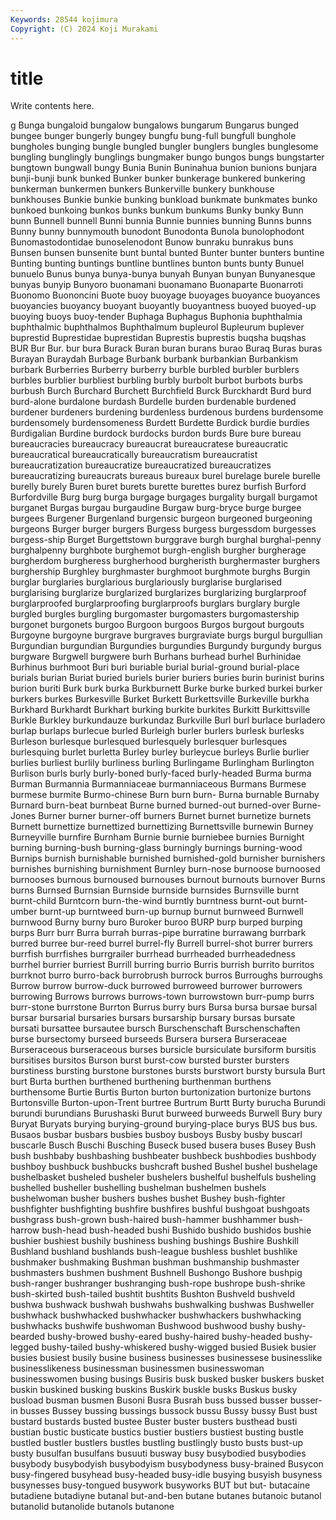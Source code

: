 ```yaml
---
Keywords: 28544 kojimura
Copyright: (C) 2024 Koji Murakami
---
```


# title

Write contents here.



g Bunga bungaloid bungalow bungalows bungarum Bungarus bunged bungee bunger
bungerly bungey bungfu bung-full bungfull bunghole bungholes bunging bungle bungled
bungler bunglers bungles bunglesome bungling bunglingly bunglings bungmaker bungo bungos
bungs bungstarter bungtown bungwall bungy Bunia Bunin Buninahua bunion bunions
bunjara bunji-bunji bunk bunked Bunker bunker bunkerage bunkered bunkering bunkerman
bunkermen bunkers Bunkerville bunkery bunkhouse bunkhouses Bunkie bunkie bunking bunkload
bunkmate bunkmates bunko bunkoed bunkoing bunkos bunks bunkum bunkums Bunky
bunky Bunn bunn Bunnell bunnell Bunni bunnia Bunnie bunnies bunning
Bunns bunns Bunny bunny bunnymouth bunodont Bunodonta Bunola bunolophodont Bunomastodontidae
bunoselenodont Bunow bunraku bunrakus buns Bunsen bunsen bunsenite bunt buntal
bunted Bunter bunter bunters buntine Bunting bunting buntings buntline buntlines
bunton bunts bunty Bunuel bunuelo Bunus bunya bunya-bunya bunyah Bunyan
bunyan Bunyanesque bunyas bunyip Bunyoro buonamani buonamano Buonaparte Buonarroti Buonomo
Buononcini Buote buoy buoyage buoyages buoyance buoyances buoyancies buoyancy buoyant
buoyantly buoyantness buoyed buoyed-up buoying buoys buoy-tender Buphaga Buphagus Buphonia
buphthalmia buphthalmic buphthalmos Buphthalmum bupleurol Bupleurum buplever buprestid Buprestidae buprestidan
Buprestis buprestis buqsha buqshas BUR Bur Bur. bur bura Burack
Buran buran burans burao Buraq Buras buras Burayan Buraydah Burbage
Burbank burbank burbankian Burbankism burbark Burberries Burberry burberry burble burbled
burbler burblers burbles burblier burbliest burbling burbly burbolt burbot burbots
burbs burbush Burch Burchard Burchett Burchfield Burck Burckhardt Burd burd
burd-alone burdalone burdash Burdelle burden burdenable burdened burdener burdeners burdening
burdenless burdenous burdens burdensome burdensomely burdensomeness Burdett Burdette Burdick burdie
burdies Burdigalian Burdine burdock burdocks burdon burds Bure bure bureau
bureaucracies bureaucracy bureaucrat bureaucratese bureaucratic bureaucratical bureaucratically bureaucratism bureaucratist bureaucratization
bureaucratize bureaucratized bureaucratizes bureaucratizing bureaucrats bureaus bureaux burel burelage burele
burelle burelly burely Buren buret burets burette burettes burez burfish
Burford Burfordville Burg burg burga burgage burgages burgality burgall burgamot
burganet Burgas burgau burgaudine Burgaw burg-bryce burge burgee burgees Burgener
Burgenland burgensic burgeon burgeoned burgeoning burgeons Burger burger burgers Burgess
burgess burgessdom burgesses burgess-ship Burget Burgettstown burggrave burgh burghal burghal-penny
burghalpenny burghbote burghemot burgh-english burgher burgherage burgherdom burgheress burgherhood burgheristh
burghermaster burghers burghership Burghley burghmaster burghmoot burghmote burghs Burgin burglar
burglaries burglarious burglariously burglarise burglarised burglarising burglarize burglarized burglarizes burglarizing
burglarproof burglarproofed burglarproofing burglarproofs burglars burglary burgle burgled burgles burgling
burgomaster burgomasters burgomastership burgonet burgonets burgoo Burgoon burgoos Burgos burgout
burgouts Burgoyne burgoyne burgrave burgraves burgraviate burgs burgul burgullian Burgundian
burgundian Burgundies burgundies Burgundy burgundy burgus burgware Burgwell burgwere burh
Burhans burhead burhel Burhinidae Burhinus burhmoot Buri buri buriable burial
burial-ground burial-place burials burian Buriat buried buriels burier buriers buries
burin burinist burins burion buriti Burk burk burka Burkburnett Burke
burke burked burkei burker burkers burkes Burkesville Burket Burkett Burkettsville
Burkeville burkha Burkhard Burkhardt Burkhart burking burkite burkites Burkitt Burkittsville
Burkle Burkley burkundauze burkundaz Burkville Burl burl burlace burladero burlap
burlaps burlecue burled Burleigh burler burlers burlesk burlesks Burleson burlesque
burlesqued burlesquely burlesquer burlesques burlesquing burlet burletta Burley burley burleycue
burleys Burlie burlier burlies burliest burlily burliness burling Burlingame Burlingham
Burlington Burlison burls burly burly-boned burly-faced burly-headed Burma burma Burman
Burmannia Burmanniaceae burmanniaceous Burmans Burmese burmese burmite Burmo-chinese Burn burn
burn- Burna burnable Burnaby Burnard burn-beat burnbeat Burne burned burned-out
burned-over Burne-Jones Burner burner burner-off burners Burnet burnet burnetize burnets
Burnett burnettize burnettized burnettizing Burnettsville burnewin Burney Burneyville burnfire Burnham
Burnie burnie burniebee burnies Burnight burning burning-bush burning-glass burningly burnings
burning-wood Burnips burnish burnishable burnished burnished-gold burnisher burnishers burnishes burnishing
burnishment Burnley burn-nose burnoose burnoosed burnooses burnous burnoused burnouses burnout
burnouts burnover Burns burns Burnsed Burnsian Burnside burnside burnsides Burnsville
burnt burnt-child Burntcorn burn-the-wind burntly burntness burnt-out burnt-umber burnt-up burntweed
burn-up burnup burnut burnweed Burnwell burnwood Burny burny buro Buroker
buroo BURP burp burped burping burps Burr burr Burra burrah
burras-pipe burratine burrawang burrbark burred burree bur-reed burrel burrel-fly Burrell
burrel-shot burrer burrers burrfish burrfishes burrgrailer burrhead burrheaded burrheadedness burrhel
burrier burriest Burrill burring burrio Burris burrish burrito burritos burrknot
burro burro-back burrobrush burrock burros Burroughs burroughs Burrow burrow burrow-duck
burrowed burroweed burrower burrowers burrowing Burrows burrows burrows-town burrowstown burr-pump
burrs burr-stone burrstone Burrton Burrus burry burs Bursa bursa bursae
bursal bursar bursarial bursaries bursars bursarship bursary bursas bursate bursati
bursattee bursautee bursch Burschenschaft Burschenschaften burse bursectomy burseed burseeds Bursera
bursera Burseraceae Burseraceous burseraceous burses bursicle bursiculate bursiform bursitis bursitises
bursitos Burson burst burst-cow bursted burster bursters burstiness bursting burstone
burstones bursts burstwort bursty bursula Burt burt Burta burthen burthened
burthening burthenman burthens burthensome Burtie Burtis Burton burton burtonization burtonize
burtons Burtonsville Burton-upon-Trent burtree Burtrum Burtt Burty burucha Burundi burundi
burundians Burushaski Burut burweed burweeds Burwell Bury bury Buryat Buryats
burying burying-ground burying-place burys BUS bus bus. Busaos busbar busbars
busbies busboy busboys Busby busby buscarl buscarle Busch Buschi Busching
Buseck bused busera buses Busey Bush bush bushbaby bushbashing bushbeater
bushbeck bushbodies bushbody bushboy bushbuck bushbucks bushcraft bushed Bushel bushel
bushelage bushelbasket busheled busheler bushelers bushelful bushelfuls busheling bushelled busheller
bushelling bushelman bushelmen bushels bushelwoman busher bushers bushes bushet Bushey
bush-fighter bushfighter bushfighting bushfire bushfires bushful bushgoat bushgoats bushgrass bush-grown
bush-haired bush-hammer bushhammer bush-harrow bush-head bush-headed bushi Bushido bushido bushidos
bushie bushier bushiest bushily bushiness bushing bushings Bushire Bushkill Bushland
bushland bushlands bush-league bushless bushlet bushlike bushmaker bushmaking Bushman bushman
bushmanship bushmaster bushmasters bushmen bushment Bushnell Bushongo Bushore bushpig bush-ranger
bushranger bushranging bush-rope bushrope bush-shrike bush-skirted bush-tailed bushtit bushtits Bushton
Bushveld bushveld bushwa bushwack bushwah bushwahs bushwalking bushwas Bushweller bushwhack
bushwhacked bushwhacker bushwhackers bushwhacking bushwhacks bushwife bushwoman Bushwood bushwood bushy
bushy-bearded bushy-browed bushy-eared bushy-haired bushy-headed bushy-legged bushy-tailed bushy-whiskered bushy-wigged busied
Busiek busier busies busiest busily busine business businesses businessese businesslike
businesslikeness businessman businessmen businesswoman businesswomen busing busings Busiris busk busked
busker buskers busket buskin buskined busking buskins Buskirk buskle busks
Buskus busky busload busman busmen Busoni Busra Busrah buss bussed
busser busser-in busses Bussey bussing bussings bussock bussu Bussy bussy
Bust bust bustard bustards busted bustee Buster buster busters busthead
busti bustian bustic busticate bustics bustier bustiers bustiest busting bustle
bustled bustler bustlers bustles bustling bustlingly busto busts bust-up busty
busulfan busulfans busuuti busway busy busybodied busybodies busybody busybodyish busybodyism
busybodyness busy-brained Busycon busy-fingered busyhead busy-headed busy-idle busying busyish busyness
busynesses busy-tongued busywork busyworks BUT but but- butacaine butadiene butadiyne
butanal but-and-ben butane butanes butanoic butanol butanolid butanolide butanols butanone
